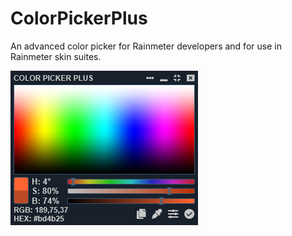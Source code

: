 # ColorPickerPlus
An advanced color picker for Rainmeter developers and for use in Rainmeter skin suites.

![](preview.png)